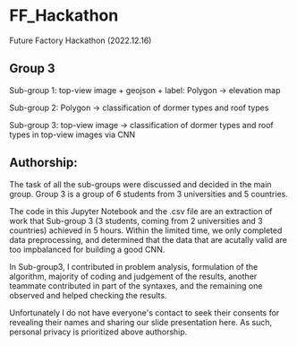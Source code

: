 # FF_Hackathon
Future Factory Hackathon (2022.12.16)

## Group 3 
Sub-group 1: top-view image + geojson + label: Polygon →  elevation map

Sub-group 2: Polygon → classification of dormer types and roof types

Sub-group 3: top-view image → classification of dormer types and roof types in top-view images via CNN

## Authorship: 

The task of all the sub-groups were discussed and decided in the main group.  Group 3 is a group of 6 students from 3 universities and 5 countries. 

The code in this Jupyter Notebook and the .csv file are an extraction of work that Sub-group 3 (3 students, coming from 2 universities and 3 countries) achieved in 5 hours. Within the limited time, we only completed data preprocessing, and determined that the data that are acutally valid are too impbalanced for building a good CNN.

In Sub-group3, I contributed in problem analysis, formulation of the algorithm, majority of coding and judgement of the results, another teammate contributed in part of the syntaxes, and the remaining one observed and helped checking the results.  

Unfortunately I do not have everyone's contact to seek their consents for revealing their names and sharing our slide presentation here. As such, personal privacy is prioritized above authorship.
